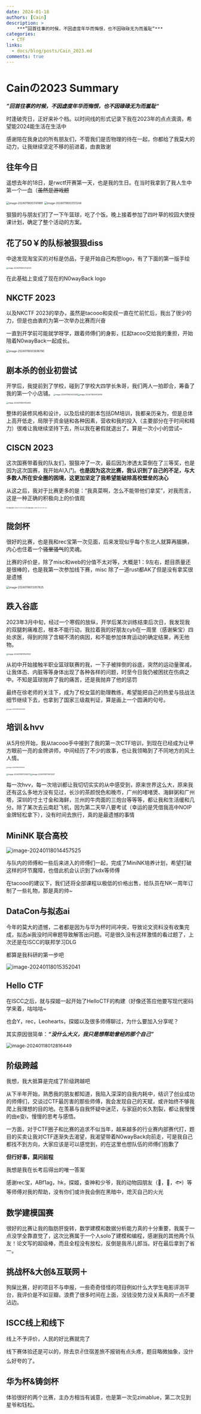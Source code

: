 ```yaml
---
date: 2024-01-18
authors: [Cain]
description: >
    ***”回首往事的时候，不因虚度年华而悔恨，也不因碌碌无为而羞耻“***
categories:
  - CTF
links:
  - docs/blog/posts/Cain_2023.md
comments: true
---
```


# Cainの2023 Summary

***”回首往事的时候，不因虚度年华而悔恨，也不因碌碌无为而羞耻“***

时逢破壳日，正好来补个档。以时间线的形式记录下我在2023年的点点滴滴，希望能2024能生活在生活中

感谢陪在我身边的所有朋友们，不管我们是否物理的待在一起，你都给了我莫大的动力，让我继续坚定不移的前进着，由衷致谢

<!-- more -->

## 往年今日

遥想去年的18日，是rwctf开赛第一天，也是我的生日。在当时我拿到了我人生中第一个一血（~~虽然是游戏题~~

<img src="../../../../assets/image-20240118003141891.png" alt="image-20240118003141891" style="zoom:50%;" />

<img src="../../../../assets/image-20240118003131244.png" alt="image-20240118003131244" style="zoom:50%;" />

狠狠的与朋友们打了一下午篮球，吃了个饭。晚上接着参加了四叶草的校园大使授课计划，确定了整个活动的方案。

## 花了50￥的队标被狠狠diss

中途发现淘宝买的对标是仿品，于是开始自己构思logo，有了下面的第一版手绘

<img src="../../../../assets/image-20240118003732020.png" alt="image-20240118003732020" style="zoom:33%;" />

在此基础上变成了现在的N0wayBack logo

## NKCTF 2023

以及NKCTF 2023的举办，虽然是tacooo和奕叔一直在忙前忙后，我出了很少的力，但是也由衷的为第一次举办比赛而兴奋

一直到开学前可能就学呀学，跟着师傅们的身影，扛起tacoo交给我的重担，开始陪着N0wayBack一起成长。

<img src="../../../../assets/image-20240118003936790.png" alt="image-20240118003936790" style="zoom:50%;" />

## 剧本杀的创业初尝试

开学后，我提前到了学校，碰到了学校大四学长朱哥，我们两人一拍即合，筹备了我的第一个小店铺。<img src="../../../../assets/image-20240118004123691.png" alt="image-20240118004123691" style="zoom:33%;" /><img src="../../../../assets/image-20240118004138418.png" alt="image-20240118004138418" style="zoom:33%;" />

<img src="../../../../assets/image-20240118004153455.png" alt="image-20240118004153455" style="zoom:33%;" />

整体的装修风格和设计，以及后续的剧本包括DM培训，我都亲历亲为，但是总体上高开低走，局限于资金链和各种因素，营收和我的投入（主要部分在于时间和精力）很难让我继续坚持下去，所以我在暑假就退出了。算是一次小小的尝试~

## CISCN 2023

这次国赛带着我的队友们，狠狠冲了一次，最后因为渗透太菜倒在了三等奖，也是因为这次国赛，我开始AI入门。**也是因为这次比赛，我认识到了自己的不足，与大多数人所在安全圈的困境，这更加坚定了我希望能破除高校壁垒的决心**

从这之后，我对于比赛更多的是：“我真菜啊，怎么不能带他们拿奖”，对我而言，这是一种正确的积极向上的价值观

<img src="../../../../assets/扫描全能王 2023-11-14 11.21_1.jpg" alt="扫描全能王 2023-11-14 11.21_1" style="zoom:25%;" /><img src="../../../../assets/扫描全能王 2023-11-14 11.21 (1)_1.jpg" alt="扫描全能王 2023-11-14 11.21 (1)_1" style="zoom: 25%;" />

## 陇剑杯

很好的比赛，也是我和rec宝第一次见面，后来发现似乎每个东北人就算再腼腆，内心也住着一个~~骚里骚气~~的灵魂。

比赛的评价是，除了misc和web的分值不太对等，大概是1：9左右，题目质量还是很棒的，也是我第一次参加线下赛，misc 除了一道rust都AK了但是没有拿奖很是遗憾

<img src="../../../../assets/image-20240118013357825.png" alt="image-20240118013357825" style="zoom:50%;" />

## 跌入谷底

2023年3月中旬，经过一个寒假的放纵，开学后某次训练结束后次日，我发现我的双腿刺痛难忍，根本不能行动，我拉着我的好朋友cyb在一周里（感谢柴宝）四处求医，得到的除了含糊不清的病因，和不能参加体育运动的确定结果，再无他物。

<img src="../../../../assets/image-20240118010547692.png" alt="image-20240118010547692" style="zoom:33%;" />

从初中开始接触半职业篮球联赛的我，一下子被摔倒的谷底，突然的运动量骤减，让我体态、内脏等等身体出现了各种各样的问题，时至今日我仍被困扰在伤病之中。不知是篮球抛弃了我的痛苦，还是我抛弃了他的惩罚

最终在徐老师的关注下，成为了校女篮的助理教练，希望能把自己的热爱与技战法细节继续下去，也拿到了国家三级裁判证，算是画上一个圆满的句号。

<img src="../../../../assets/image-20240118010923890.png" alt="image-20240118010923890" style="zoom:25%;" />

## 培训＆hvv

从5月份开始，我从tacooo手中接到了我的第一次CTF培训，到现在已经成为让甲方眼前一亮的金牌讲师，中间经历了不少的故事，也让我领略到了不同地方的风土人情。

<img src="../../../../assets/image-20240118011150459.png" alt="image-20240118011150459" style="zoom:25%;" />

<img src="../../../../assets/image-20240118011356273.png" alt="image-20240118011356273" style="zoom:33%;" /><img src="../../../../assets/image-20240118011403597.png" alt="image-20240118011403597" style="zoom:33%;" />

每一次hvv，每一次培训都让我切切实实的从中感受到，原来世界这么大，原来我还有这么多地方没有见过，长沙的茶颜悦色和晚市，广州的啫啫煲、海鲜粥和广州塔，深圳的寸土寸金和海鲜，兰州的牛肉面的三炮台等等等，都让我和生活缓和几分。除了某次去云南赶飞机，因为第二天早八要考试（幸运的是凭借我高中NOIP金牌轻松拿下），没有时间去旅行，真的是最遗憾的事情

## MiniNK 联合高校

![image-20240118014457525](../../../../assets/image-20240118014457525.png)

与队内的师傅和一些后来进入的师傅们一起，完成了MiniNK培养计划，希望打破这样的环节魔障，也借此机会认识到了kdx等师傅

在tacooo的建议下，我们还将全部课程以极低的价格出售，给队员在NK一周年订制了一些礼物，那是真的帅~

## DataCon与拟态ai

今年的莫大的遗憾，二者都是因为与华为杯时间冲突，导致论文资料没有收集完成，拟态ai我没时间审题导致解答出问题。可是很久没有这样激情的看过题了，上次还是在ISCC的联邦学习DLG

都算是我科研的第一步吧

![image-20240118015352041](../../../../assets/image-20240118015352041.png)

## Hello CTF

在ISCC之后，就与探姬一起开始了HelloCTF的构建（好像还答应他要写现代密码学来着，咕咕咕~

也会Y，rec，Leohearts，探姬以及很多师傅聊过，为什么要加入分享呢？

其实原因很简单：***“没什么大义，我只是想帮助曾经的那个自己”***

<img src="../../../../assets/image-20240118012816449.png" alt="image-20240118012816449" style="zoom:88%;" />

## 阶级跨越

我想，我大抵算是完成了阶级跨越吧

从下半年开始，熟悉我的朋友都知道，我陷入深深的自我内耗中，结识了创业成功的师傅们，交谈过CTF最厉害的那些师傅，我会发现自己的天赋，或许始终不够我爬上我理想的目的地。在羡慕与自我怀疑中迷茫，与家庭的长久割裂，都让我慢慢的由e变i，慢慢的思考与感悟。

一方面，对于CTF圈子和比赛的追求不似当年，越来越多的行业赛内部赛代打，题目的买卖让我对CTF逐渐失去渴望，我渴望带着N0wayBack向前走，可是我自己都找不到方向，大家应该是可以感觉到，的在这里也想队伍的师傅们抱歉了

**但行好事，莫问前程**

我想是我在长考后得出的唯一答案

感谢rec宝，ABf1ag，hk，探姬，查神和少爷，我的动物园朋友（🐎，🐖，🐟）等等师傅对我的帮助，没有你们或许我会倒在黑暗中，熄灭自己的火光

## 数学建模国赛

很好的比赛让我的脂肪肝旋转，数学建模和数据分析能力真的十分重要，我属于一点没学全靠直觉了，这次比赛属于一个人solo了建模和编程，感谢我的其他两个队友！论文写的超级棒，而且全程没有放松，反倒是我吊儿郎当。好在最后拿到了省一。

## 挑战杯&大创&互联网＋

狗屎比赛，好的项目不与申报，一些奇奇怪怪的项目例如什么大学生电影评测平台，我评价是不如豆瓣。浪费了很多时间在上面，没钱没势力没关系真的一点不要沾边。

## ISCC线上和线下

线上不予评价，人民的好比赛就完了

线下赛体验还是可以的，除去京✌住宿差旅不报销有点头疼，题目略微抽象，没什么好夸的了。

## 华为杯&铸剑杯

体验很好的两个比赛，主办方相当有诚意，也是第一次见zimablue，第二次见到星爷和钰松。